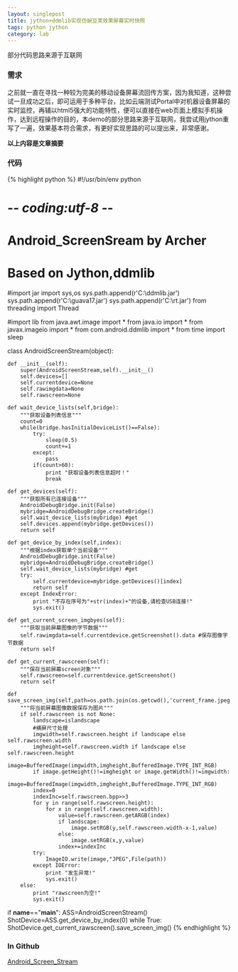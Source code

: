 ```yaml
---
layout: singlepost
title: jython+ddmlib实现仿豌豆荚效果屏幕实时快照
tags: python jython
category: lab
---
```


部分代码思路来源于互联网

### 需求

之前就一直在寻找一种较为完美的移动设备屏幕流回传方案，因为我知道，这种尝试一旦成功之后，即可运用于多种平台，比如云端测试Portal中对机器设备屏幕的实时监控，再辅以html5强大的功能特性，便可以直接在web页面上模拟手机操作，达到远程操作的目的，本demo的部分思路来源于互联网，我尝试用jython重写了一遍，效果基本符合需求，有更好实现思路的可以提出来，非常感谢。

__以上内容是文章摘要__

### 代码

{% highlight python %}
#!/usr/bin/env python
# -*- coding:utf-8 -*-
# Android_ScreenSream by Archer
# Based on Jython,ddmlib

#import jar
import sys,os
sys.path.append(r'C:\\ddmlib.jar')
sys.path.append(r'C:\\guava17.jar')
sys.path.append(r'C:\\rt.jar')
from threading import Thread

#import lib
from java.awt.image import *
from java.io import *
from javax.imageio import *
from com.android.ddmlib import *
from time import sleep

class AndroidScreenStream(object):

    def __init__(self):
        super(AndroidScreenStream,self).__init__()
        self.devices=[]
        self.currentdevice=None
        self.rawimgdata=None
        self.rawscreen=None

    def wait_device_lists(self,bridge):
        """获取设备列表信息"""
        count=0
        while(bridge.hasInitialDeviceList()==False):
            try:
                sleep(0.5)
                count+=1
            except:
                pass
            if(count>60):
                print "获取设备列表信息超时！"
                break

    def get_devices(self):
        """获取所有已连接设备"""
        AndroidDebugBridge.init(False)
        mybridge=AndroidDebugBridge.createBridge()
        self.wait_device_lists(mybridge) #get
        self.devices.append(mybridge.getDevices())
        return self

    def get_device_by_index(self,index):
        """根据index获取单个当前设备"""
        AndroidDebugBridge.init(False)
        mybridge=AndroidDebugBridge.createBridge()
        self.wait_device_lists(mybridge) #get
        try:
            self.currentdevice=mybridge.getDevices()[index]
            return self
        except IndexError:
            print "不存在序号为"+str(index)+"的设备,请检查USB连接!"
            sys.exit()

    def get_current_screen_imgbyes(self):
        """获取当前屏幕图像的字节数据"""
        self.rawimgdata=self.currentdevice.getScreenshot().data #保存图像字节数据
        return self

    def get_current_rawscreen(self):
        """保存当前屏幕screen对象"""
        self.rawscreen=self.currentdevice.getScreenshot()
        return self

    def save_screen_img(self,path=os.path.join(os.getcwd(),'current_frame.jpeg'),islandscape=False):
        """将当前屏幕图像数据保存为图片"""
        if self.rawscreen is not None:
            landscape=islandscape
            #横屏尺寸处理
            imgwidth=self.rawscreen.height if landscape else self.rawscreen.width
            imgheight=self.rawscreen.width if landscape else self.rawscreen.height
            image=BufferedImage(imgwidth,imgheight,BufferedImage.TYPE_INT_RGB)
            if image.getHeight()!=imgheight or image.getWidth()!=imgwidth:
                image=BufferedImage(imgwidth,imgheight,BufferedImage.TYPE_INT_RGB)
            index=0
            indexInc=self.rawscreen.bpp>>3
            for y in range(self.rawscreen.height):
                for x in range(self.rawscreen.width):
                    value=self.rawscreen.getARGB(index)
                    if landscape:
                        image.setRGB(y,self.rawscreen.width-x-1,value)
                    else:
                        image.setRGB(x,y,value)
                    index+=indexInc
            try:
                ImageIO.write(image,"JPEG",File(path))
            except IOError:
                print "发生异常!"
                sys.exit()
        else:
            print "rawscreen为空!"
            sys.exit()

if __name__=="__main__":
    ASS=AndroidScreenStream()
    ShotDevice=ASS.get_device_by_index(0)
    while True:
        ShotDevice.get_current_rawscreen().save_screen_img()
{% endhighlight %}

### In Github

[Android_Screen_Stream](https://github.com/qddegtya/Android_Screen_Stream "Android_Screen_Stream")

  [1]: /img/bVc3Tu
